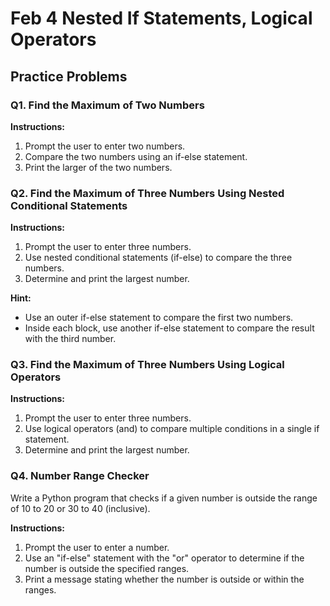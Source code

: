 # Feb 4 Nested If Statements, Logical Operators

## Practice Problems

### Q1. Find the Maximum of Two Numbers

**Instructions:**
1. Prompt the user to enter two numbers.
2. Compare the two numbers using an if-else statement.
3. Print the larger of the two numbers.

### Q2. Find the Maximum of Three Numbers Using Nested Conditional Statements

**Instructions:**
1. Prompt the user to enter three numbers.
2. Use nested conditional statements (if-else) to compare the three numbers.
3. Determine and print the largest number.

**Hint:**
- Use an outer if-else statement to compare the first two numbers.
- Inside each block, use another if-else statement to compare the result with the third number.

### Q3. Find the Maximum of Three Numbers Using Logical Operators

**Instructions:**
1. Prompt the user to enter three numbers.
2. Use logical operators (and) to compare multiple conditions in a single if statement.
3. Determine and print the largest number.

### Q4. Number Range Checker

Write a Python program that checks if a given number is outside the range of 10 to 20 or 30 to 40 (inclusive).

**Instructions:**
1. Prompt the user to enter a number.
2. Use an "if-else" statement with the "or" operator to determine if the number is outside the specified ranges.
3. Print a message stating whether the number is outside or within the ranges.
